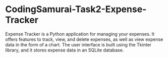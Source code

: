 # CodingSamurai-Task2-Expense-Tracker
Expense Tracker is a Python application for managing your expenses. It offers features to track, view, and delete expenses, as well as view expense data in the form of a chart. The user interface is built using the Tkinter library, and it stores expense data in an SQLite database.
